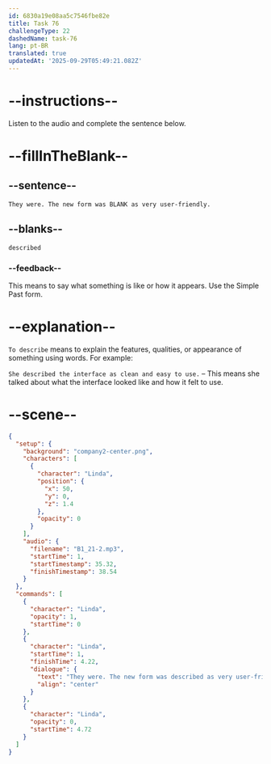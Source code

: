 ```yaml
---
id: 6830a19e08aa5c7546fbe82e
title: Task 76
challengeType: 22
dashedName: task-76
lang: pt-BR
translated: true
updatedAt: '2025-09-29T05:49:21.082Z'
---
```


<!-- (Audio) Linda: They were. The new form was described as very user-friendly. -->

# --instructions--

Listen to the audio and complete the sentence below.

# --fillInTheBlank--

## --sentence--

`They were. The new form was BLANK as very user-friendly.`

## --blanks--

`described`

### --feedback--

This means to say what something is like or how it appears. Use the Simple Past form.

# --explanation--

`To describe` means to explain the features, qualities, or appearance of something using words. For example:

`She described the interface as clean and easy to use.` – This means she talked about what the interface looked like and how it felt to use.

# --scene--

```json
{
  "setup": {
    "background": "company2-center.png",
    "characters": [
      {
        "character": "Linda",
        "position": {
          "x": 50,
          "y": 0,
          "z": 1.4
        },
        "opacity": 0
      }
    ],
    "audio": {
      "filename": "B1_21-2.mp3",
      "startTime": 1,
      "startTimestamp": 35.32,
      "finishTimestamp": 38.54
    }
  },
  "commands": [
    {
      "character": "Linda",
      "opacity": 1,
      "startTime": 0
    },
    {
      "character": "Linda",
      "startTime": 1,
      "finishTime": 4.22,
      "dialogue": {
        "text": "They were. The new form was described as very user-friendly.",
        "align": "center"
      }
    },
    {
      "character": "Linda",
      "opacity": 0,
      "startTime": 4.72
    }
  ]
}
```
